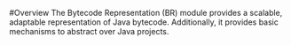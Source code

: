#Overview
The Bytecode Representation (BR) module provides a scalable, adaptable representation of Java 
bytecode. Additionally, it provides basic mechanisms to abstract over Java projects. 


